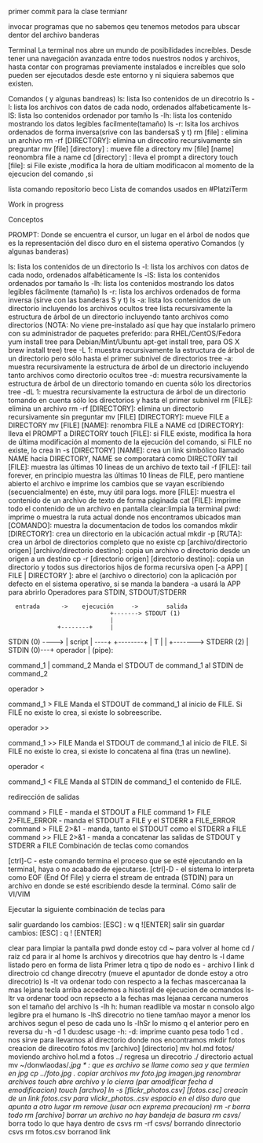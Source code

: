 primer commit para la clase termianr

invocar programas que no sabemos qeu tenemos
	metodos para ubscar dentor del archivo
banderas
	
Terminal
	La terminal nos abre un mundo de posibilidades increíbles. Desde tener una navegación avanzada entre todos nuestros nodos y archivos, hasta contar con programas previamente instalados e increíbles que solo pueden ser ejecutados desde este entorno y ni siquiera sabemos que existen.

Comandos ( y algunas bandreas)
	ls: lista lso contenidos de un direcotrio
		ls -l: lista los archivos con datos de cada nodo, ordenados alfabeticamente
		ls-lS: lista lso contenidos ordenador por tamño
		ls -lh: lista los contenido mostrando los datos legibles facilmente(tamaño)
		ls -r: lsita los archivos ordenados de forma inversa(srive con las bandersaS y t)
	rm [file] : elimina un archivo
	rm -rf [DIRECTORY]: elimina un direcotiro recursivamente sin preguntar
	mv [file] [directory] : mueve file a directory
	mv [file] [name] reonombra file a name
	cd [directory] : lleva el prompt a directory
	touch [file]: si File existe ,modifica la hora de ultiam modificacon al momento de la ejecucion del comando ,si

lista comando repositorio beco
Lista de comandos usados en #PlatziTerm

Work in progress

Conceptos

PROMPT: Donde se encuentra el cursor, un lugar en el árbol de nodos que es la representación del disco duro en el sistema operativo
Comandos (y algunas banderas)

ls: lista los contenidos de un directorio
ls -l: lista los archivos con datos de cada nodo, ordenados alfabéticamente
ls -lS: lista los contenidos ordenados por tamaño
ls -lh: lista los contenidos mostrando los datos legibles fácilmente (tamaño)
ls -r: lista los archivos ordenados de forma inversa (sirve con las banderas S y t)
ls -a: lista los contenidos de un directorio incluyendo los archivos ocultos
tree lista recursivamente la estructura de árbol de un directorio incluyendo tanto archivos como directorios (NOTA: No viene pre-instalado así que hay que instalarlo primero con su administrador de paquetes preferido: para RHEL/CentOS/Fedora yum install tree para Debian/Mint/Ubuntu apt-get install tree, para OS X brew install tree)
tree -L 1: muestra recursivamente la estructura de árbol de un directorio pero sólo hasta el primer subnivel de directorios
tree -a: muestra recursivamente la estructura de árbol de un directorio incluyendo tanto archivos como directorio ocultos
tree -d: muestra recursivamente la estructura de árbol de un directorio tomando en cuenta sólo los directorios
tree -dL 1: muestra recursivamente la estructura de árbol de un directorio tomando en cuenta sólo los directorios y hasta el primer subnivel
rm [FILE]: elimina un archivo
rm -rf [DIRECTORY]: elimina un directorio recursivamente sin preguntar
mv [FILE] [DIRECTORY]: mueve FILE a DIRECTORY
mv [FILE] [NAME]: renombra FILE a NAME
cd [DIRECTORY]: lleva el PROMPT a DIRECTORY
touch [FILE]: si FILE existe, modifica la hora de última modificación al momento de la ejecución del comando, si FILE no existe, lo crea
ln -s [DIRECTORY] [NAME]: crea un link simbólico llamado NAME hacia DIRECTORY, NAME se comporatará como DIRECTORY
tail [FILE]: muestra las últimas 10 lineas de un archivo de texto
tail -f [FILE]: tail forever, en principio muestra las últimas 10 líneas de FILE, pero mantiene abierto el archivo e imprime los cambios que se vayan escribiendo (secuencialmente) en éste, muy útil para logs.
more [FILE]: muestra el contenido de un archivo de texto de forma páginada
cat [FILE]: imprime todo el contenido de un archivo en pantalla
clear:limpia la terminal
pwd: imprime o muestra la ruta actual donde nos encontramos ubicados
man [COMANDO]: muestra la documentacion de todos los comandos
mkdir [DIRECTORY]: crea un directorio en la ubicación actual
mkdir -p [RUTA]: crea un árbol de directorios completo que no existe
cp [archivo/directorio origen] [archivo/directorio destino]: copia un archivo o directorio desde un origen a un destino
cp -r [directorio origen] [directorio destino]: copia un directorio y todos sus directorios hijos de forma recursiva
open [-a APP] [ FILE | DIRECTORY ]: abre el (archivo o directorio) con la aplicación por defecto en el sistema operativo, si se manda la bandera -a usará la APP para abrirlo
Operadores para STDIN, STDOUT/STDERR

      entrada      ->    ejecución     ->        salida
                                 +-------> STDOUT (1)
                                 |
                  +--------+     |
  STDIN (0) ----> | script | ----+
                  +--------+     |
                      T          |
                      |          +-------> STDERR (2)
                      |
          STDIN (0)---+
operador | (pipe):

command_1 | command_2 Manda el STDOUT de command_1 al STDIN de command_2

operador >

command_1 > FILE Manda el STDOUT de command_1 al inicio de FILE. Si FILE no existe lo crea, si existe lo sobreescribe.

operador >>

command_1 >> FILE Manda el STDOUT de command_1 al inicio de FILE. Si FILE no existe lo crea, si existe lo concatena al fina (tras un newline).

operador <

command_1 < FILE Manda al STDIN de command_1 el contenido de FILE.

redirección de salidas

command > FILE - manda el STDOUT a FILE
command 1> FILE 2>FILE_ERROR - manda el STDOUT a FILE y el STDERR a FILE_ERROR
command > FILE 2>&1 - manda, tanto el STDOUT como el STDERR a FILE
command >> FILE 2>&1 - manda a concatenar las salidas de STDOUT y STDERR a FILE
Combinación de teclas como comandos

[ctrl]-C - este comando termina el proceso que se esté ejecutando en la terminal, haya o no acabado de ejecutarse.
[ctrl]-D - el sistema lo interpreta como EOF (End Of File) y cierra el stream de entrada (STDIN) para un archivo en donde se esté escribiendo desde la terminal.
Cómo salir de VI/VIM

Ejecutar la siguiente combinación de teclas para

salir guardando los cambios: [ESC] : w q ![ENTER]
salir sin guardar cambios: [ESC] : q ! [ENTER]

clear
	para limpiar la pantalla
pwd
	donde estoy
cd ~ 
	para volver al home
cd /
	raiz
cd 
	para ir al home
ls
	archivos y direcotrios que hay dentro
ls -l
	dame listado pero en forma de lista
	Primer letra
		q tipo de nodo es
			- archivo
			l link
			d directroio
cd
	change direcotry (mueve el apuntador de donde estoy a otro direcotrio)
ls -lt
	va ordenar todo con respecto a la fechas mascercanaa la mas lejana
tecla arriba
	accedemos a hisotiral de ejecucion de ocmandos
ls-ltr
	va ordenar tood ocn repsecto a la fechas mas lejanaa cercana
numeros
	son el tamaño del archivo
ls -lh
	h: human readlible
	va mostar n consolo algo legibre pra el humano
ls -lhS
	direcotrio no tiene tamñao
	mayor a menor los archivos segun el peso de cada uno
ls -lhSr
	lo mismo q el anterior pero en reversa
du -h -d 1
	du:desc usage
	-h:
	-d: imprime cuanto pesa todo
	1
cd .
	nos sirve para llevarnos al directorio donde nos encontramos
mkdir fotos
	creacion de direcotiro fotos
mv [archivo] [directorio]
	mv hol.md fotos/
		moviendo archivo hol.md a fotos
../
	regresa un direcotrio
./
	directorio actual
mv ~/donwlaodas/*.jpg
	* : que es archivo se llame como sea y que termien en jpg
cp ../foto.jpg .
	copiar archivos
mv foto.jpg imagen.jpg
	renombrar archivos
touch 
	abre archivo y lo cierra (par amodificar fecha d emodificacion)
touch [archvo]
ln -s [flickr_photos.csv] [fotos.csc]
	creacin de un link fotos.csv para vlickr_photos..csv
	espacio en el diso duro que apunta a otro lugar
rm 
	remove (usar ocn exprema precaucion)
rm -r
	borra todo
rm [archivo]
	borrar un archivo
	no hay bandeja de basura
rm csvs/*
	borra todo lo que haya dentro de csvs
rm -rf csvs/
	borrando dinrectorio csvs
rm fotos.csv
	borranod link